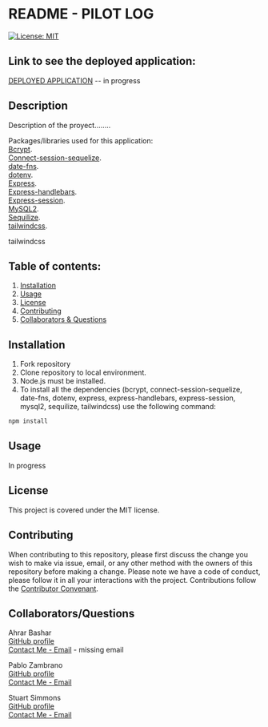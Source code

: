 # README - PILOT LOG

[![License: MIT](https://img.shields.io/badge/License-MIT-yellow.svg)](https://opensource.org/licenses/MIT)

## Link to see the deployed application:

[DEPLOYED APPLICATION](https:) -- in progress

## Description

Description of the proyect........

Packages/libraries used for this application:  
[Bcrypt](https://www.npmjs.com/package/bcrypt).  
[Connect-session-sequelize](https://www.npmjs.com/package/connect-session-sequelize).  
[date-fns](https://date-fns.org/).  
[dotenv](https://www.npmjs.com/package/dotenv).  
[Express](https://www.npmjs.com/package/express).  
[Express-handlebars](https://www.npmjs.com/search?q=express%20handlebars).  
[Express-session](https://www.npmjs.com/package/express-session).  
[MySQL2](https://www.npmjs.com/package/mysql2).  
[Sequilize](https://sequelize.org/).  
[tailwindcss](https://tailwindcss.com/).

tailwindcss

## Table of contents:

1. [Installation](#installation)
2. [Usage](#usage)
3. [License](#license)
4. [Contributing](#contributing)
5. [Collaborators & Questions](#Collaborators/Questions)

## Installation

1. Fork repository
2. Clone repository to local environment.
3. Node.js must be installed.
4. To install all the dependencies (bcrypt, connect-session-sequelize, date-fns, dotenv, express, express-handlebars, express-session, mysql2, sequilize, tailwindcss) use the following command:

```bash
npm install
```

## Usage

In progress

## License

This project is covered under the MIT license.

## Contributing

When contributing to this repository, please first discuss the change you wish to make via issue, email, or any other method with the owners of this repository before making a change.
Please note we have a code of conduct, please follow it in all your interactions with the project.
Contributions follow the [Contributor Convenant](http://contributor-covenant.org/version/1/4/).

## Collaborators/Questions

Ahrar Bashar  
[GitHub profile](https://github.com/bashar147258)  
[Contact Me - Email](mailto:) - missing email

Pablo Zambrano  
[GitHub profile](http://github.com/PFZM)  
[Contact Me - Email](mailto:pfzm@hotmail.com)

Stuart Simmons  
[GitHub profile](https://github.com/Pilot67)  
[Contact Me - Email](mailto:developer@simmons1.net)
